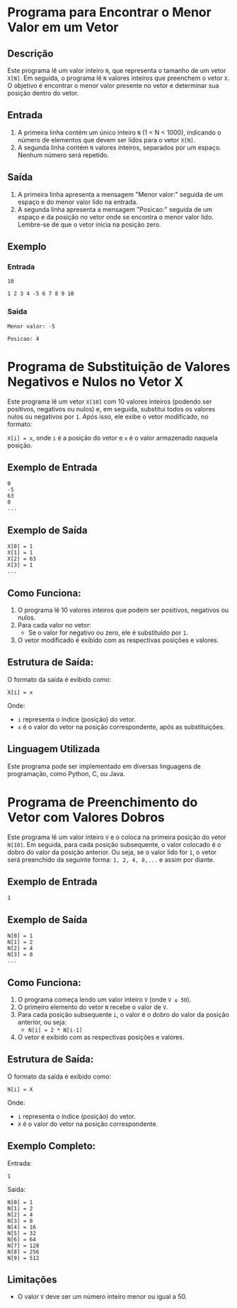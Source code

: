 # Programa para Encontrar o Menor Valor em um Vetor

## Descrição

Este programa lê um valor inteiro `N`, que representa o tamanho de um vetor `X[N]`. Em seguida, o programa lê `N` valores inteiros que preenchem o vetor `X`. O objetivo é encontrar o menor valor presente no vetor e determinar sua posição dentro do vetor. 

## Entrada

1. A primeira linha contém um único inteiro `N` (1 < N < 1000), indicando o número de elementos que devem ser lidos para o vetor `X[N]`.
2. A segunda linha contém `N` valores inteiros, separados por um espaço. Nenhum número será repetido.

## Saída

1. A primeira linha apresenta a mensagem "Menor valor:" seguida de um espaço e do menor valor lido na entrada.
2. A segunda linha apresenta a mensagem "Posicao:" seguida de um espaço e da posição no vetor onde se encontra o menor valor lido. Lembre-se de que o vetor inicia na posição zero.

## Exemplo

### Entrada
```
10

1 2 3 4 -5 6 7 8 9 10
```

### Saida
```
Menor valor: -5

Posicao: 4
```



# Programa de Substituição de Valores Negativos e Nulos no Vetor X

Este programa lê um vetor `X[10]` com 10 valores inteiros (podendo ser positivos, negativos ou nulos) e, em seguida, substitui todos os valores nulos ou negativos por `1`. Após isso, ele exibe o vetor modificado, no formato:

`X[i] = x`, onde `i` é a posição do vetor e `x` é o valor armazenado naquela posição.

## Exemplo de Entrada
```
0
-5
63
0
...
```

## Exemplo de Saída
```
X[0] = 1
X[1] = 1
X[2] = 63
X[3] = 1
...
```

## Como Funciona:
1. O programa lê 10 valores inteiros que podem ser positivos, negativos ou nulos.
2. Para cada valor no vetor:
   - Se o valor for negativo ou zero, ele é substituído por `1`.
3. O vetor modificado é exibido com as respectivas posições e valores.

## Estrutura de Saída:
O formato da saída é exibido como:
```
X[i] = x
```
Onde:
- `i` representa o índice (posição) do vetor.
- `x` é o valor do vetor na posição correspondente, após as substituições.

## Linguagem Utilizada
Este programa pode ser implementado em diversas linguagens de programação, como Python, C, ou Java.


# Programa de Preenchimento do Vetor com Valores Dobros

Este programa lê um valor inteiro `V` e o coloca na primeira posição do vetor `N[10]`. Em seguida, para cada posição subsequente, o valor colocado é o dobro do valor da posição anterior. Ou seja, se o valor lido for `1`, o vetor será preenchido da seguinte forma: `1, 2, 4, 8,...` e assim por diante.

## Exemplo de Entrada
```
1
```

## Exemplo de Saída
```
N[0] = 1
N[1] = 2
N[2] = 4
N[3] = 8
...
```

## Como Funciona:
1. O programa começa lendo um valor inteiro `V` (onde `V ≤ 50`).
2. O primeiro elemento do vetor `N` recebe o valor de `V`.
3. Para cada posição subsequente `i`, o valor é o dobro do valor da posição anterior, ou seja: 
   - `N[i] = 2 * N[i-1]`
4. O vetor é exibido com as respectivas posições e valores.

## Estrutura de Saída:
O formato da saída é exibido como:
```
N[i] = X
```
Onde:
- `i` representa o índice (posição) do vetor.
- `X` é o valor do vetor na posição correspondente.

## Exemplo Completo:
Entrada:
```
1
```
Saída:
```
N[0] = 1
N[1] = 2
N[2] = 4
N[3] = 8
N[4] = 16
N[5] = 32
N[6] = 64
N[7] = 128
N[8] = 256
N[9] = 512
```

## Limitações
- O valor `V` deve ser um número inteiro menor ou igual a 50.






